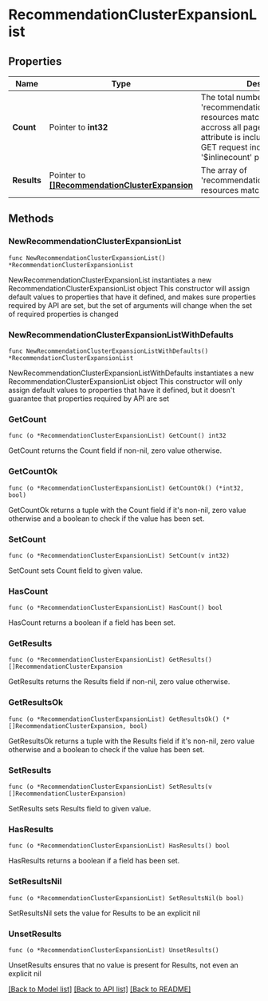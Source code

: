 # RecommendationClusterExpansionList

## Properties

Name | Type | Description | Notes
------------ | ------------- | ------------- | -------------
**Count** | Pointer to **int32** | The total number of &#39;recommendation.ClusterExpansion&#39; resources matching the request, accross all pages. The &#39;Count&#39; attribute is included when the HTTP GET request includes the &#39;$inlinecount&#39; parameter. | [optional] 
**Results** | Pointer to [**[]RecommendationClusterExpansion**](RecommendationClusterExpansion.md) | The array of &#39;recommendation.ClusterExpansion&#39; resources matching the request. | [optional] 

## Methods

### NewRecommendationClusterExpansionList

`func NewRecommendationClusterExpansionList() *RecommendationClusterExpansionList`

NewRecommendationClusterExpansionList instantiates a new RecommendationClusterExpansionList object
This constructor will assign default values to properties that have it defined,
and makes sure properties required by API are set, but the set of arguments
will change when the set of required properties is changed

### NewRecommendationClusterExpansionListWithDefaults

`func NewRecommendationClusterExpansionListWithDefaults() *RecommendationClusterExpansionList`

NewRecommendationClusterExpansionListWithDefaults instantiates a new RecommendationClusterExpansionList object
This constructor will only assign default values to properties that have it defined,
but it doesn't guarantee that properties required by API are set

### GetCount

`func (o *RecommendationClusterExpansionList) GetCount() int32`

GetCount returns the Count field if non-nil, zero value otherwise.

### GetCountOk

`func (o *RecommendationClusterExpansionList) GetCountOk() (*int32, bool)`

GetCountOk returns a tuple with the Count field if it's non-nil, zero value otherwise
and a boolean to check if the value has been set.

### SetCount

`func (o *RecommendationClusterExpansionList) SetCount(v int32)`

SetCount sets Count field to given value.

### HasCount

`func (o *RecommendationClusterExpansionList) HasCount() bool`

HasCount returns a boolean if a field has been set.

### GetResults

`func (o *RecommendationClusterExpansionList) GetResults() []RecommendationClusterExpansion`

GetResults returns the Results field if non-nil, zero value otherwise.

### GetResultsOk

`func (o *RecommendationClusterExpansionList) GetResultsOk() (*[]RecommendationClusterExpansion, bool)`

GetResultsOk returns a tuple with the Results field if it's non-nil, zero value otherwise
and a boolean to check if the value has been set.

### SetResults

`func (o *RecommendationClusterExpansionList) SetResults(v []RecommendationClusterExpansion)`

SetResults sets Results field to given value.

### HasResults

`func (o *RecommendationClusterExpansionList) HasResults() bool`

HasResults returns a boolean if a field has been set.

### SetResultsNil

`func (o *RecommendationClusterExpansionList) SetResultsNil(b bool)`

 SetResultsNil sets the value for Results to be an explicit nil

### UnsetResults
`func (o *RecommendationClusterExpansionList) UnsetResults()`

UnsetResults ensures that no value is present for Results, not even an explicit nil

[[Back to Model list]](../README.md#documentation-for-models) [[Back to API list]](../README.md#documentation-for-api-endpoints) [[Back to README]](../README.md)


